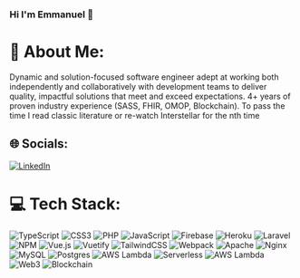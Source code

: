 ### Hi I'm Emmanuel 👋
# 💫 About Me:
Dynamic and solution-focused software engineer adept at working both independently and collaboratively with development teams to deliver quality, impactful solutions that meet and exceed expectations. 4+ years of proven industry experience (SASS, FHIR, OMOP, Blockchain). To pass the time I read classic literature or re-watch Interstellar for the nth time


## 🌐 Socials:
[![LinkedIn](https://img.shields.io/badge/LinkedIn-%230077B5.svg?logo=linkedin&logoColor=white)](https://linkedin.com/in/emmanuelokonkwo) 

# 💻 Tech Stack:
![TypeScript](https://img.shields.io/badge/typescript-%23007ACC.svg?style=for-the-badge&logo=typescript&logoColor=white) ![CSS3](https://img.shields.io/badge/css3-%231572B6.svg?style=for-the-badge&logo=css3&logoColor=white) ![PHP](https://img.shields.io/badge/php-%23777BB4.svg?style=for-the-badge&logo=php&logoColor=white) ![JavaScript](https://img.shields.io/badge/javascript-%23323330.svg?style=for-the-badge&logo=javascript&logoColor=%23F7DF1E)  ![Firebase](https://img.shields.io/badge/firebase-%23039BE5.svg?style=for-the-badge&logo=firebase) ![Heroku](https://img.shields.io/badge/heroku-%23430098.svg?style=for-the-badge&logo=heroku&logoColor=white) ![Laravel](https://img.shields.io/badge/laravel-%23FF2D20.svg?style=for-the-badge&logo=laravel&logoColor=white) ![NPM](https://img.shields.io/badge/NPM-%23000000.svg?style=for-the-badge&logo=npm&logoColor=white) ![Vue.js](https://img.shields.io/badge/vuejs-%2335495e.svg?style=for-the-badge&logo=vuedotjs&logoColor=%234FC08D) ![Vuetify](https://img.shields.io/badge/Vuetify-1867C0?style=for-the-badge&logo=vuetify&logoColor=AEDDFF) ![TailwindCSS](https://img.shields.io/badge/tailwindcss-%2338B2AC.svg?style=for-the-badge&logo=tailwind-css&logoColor=white) ![Webpack](https://img.shields.io/badge/webpack-%238DD6F9.svg?style=for-the-badge&logo=webpack&logoColor=black) ![Apache](https://img.shields.io/badge/apache-%23D42029.svg?style=for-the-badge&logo=apache&logoColor=white) ![Nginx](https://img.shields.io/badge/nginx-%23009639.svg?style=for-the-badge&logo=nginx&logoColor=white) ![MySQL](https://img.shields.io/badge/mysql-%2300f.svg?style=for-the-badge&logo=mysql&logoColor=white) ![Postgres](https://img.shields.io/badge/postgres-%23316192.svg?style=for-the-badge&logo=postgresql&logoColor=white)  ![AWS Lambda](https://img.shields.io/badge/AWS_lambda-aws?style=for-the-badge&logo=awslambda&logoColor=%23fff) ![Serverless](https://img.shields.io/badge/Serverless-aws?style=for-the-badge&logo=serverless&logoColor=%23fff&color=%23FD5750) ![AWS Lambda](https://img.shields.io/badge/AWS_lambda-aws?style=for-the-badge&logo=awslambda&logoColor=%23fff) ![Web3](https://img.shields.io/badge/Web3-js?style=for-the-badge&logo=web3dotjs&logoColor=%23fff&color=%23146EF5) ![Blockchain](https://img.shields.io/badge/blockchain-q?style=for-the-badge&logo=blockchaindotcom&logoColor=%23fff&color=%23121D33)

